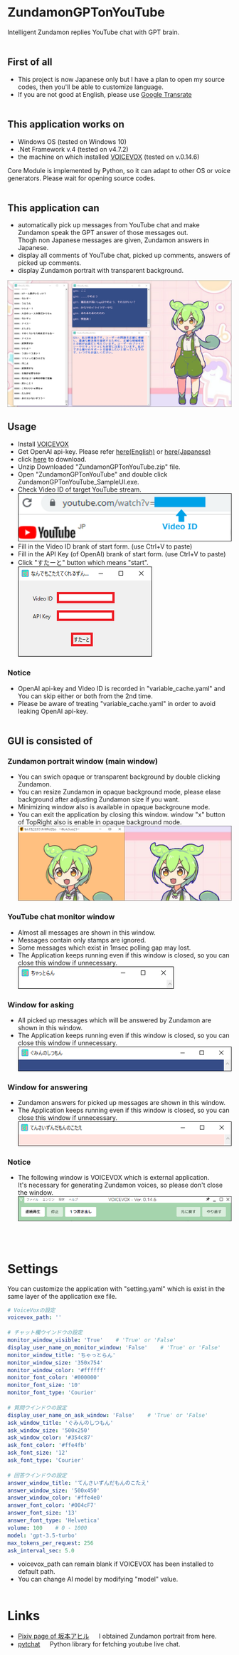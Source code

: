 # ZundamonGPTonYouTube
Intelligent Zundamon replies YouTube chat with GPT brain.
<br><br>

## First of all
- This project is now Japanese only but I have a plan to open my source codes, then you'll be able to customize language.
- If you are not good at English, please use [Google Transrate](https://translate.google.com/?sjid=2238627840605957328-AP&sl=auto&op=websites)
<br><br>

## This application works on
- Windows OS (tested on Windows 10)
- .Net Framework v.4 (tested on v4.7.2)
- the machine on which installed [VOICEVOX](https://voicevox.hiroshiba.jp/) (tested on v.0.14.6)

Core Module is implemented by Python, so it can adapt to other OS or voice generators. Please wait for opening source codes. 
<br><br>

## This application can
- automatically pick up messages from YouTube chat and make Zundamon speak the GPT answer of those messages out. <br>
Thogh non Japanese messages are given, Zundamon answers in Japanese.
- display all comments of YouTube chat, picked up comments, answers of picked up comments.
- display Zundamon portrait with transparent background.<br>

![](ReadMeParts/zundamon_full.png)

## Usage
- Install [VOICEVOX](https://voicevox.hiroshiba.jp/)
- Get OpenAI api-key. Please refer [here(English)](https://www.howtogeek.com/885918/how-to-get-an-openai-api-key/) or [here(Japanese)](https://laboratory.kazuuu.net/how-to-get-an-openai-api-key/)
- click [here](https://github.com/GeneralYadoc/ZundamonGPTonYouTube/releases/download/v1.0.0/ZundamonGPTonYouTube.zip) to download.
- Unzip Downloaded "ZundamonGPTonYouTube.zip" file.
- Open "ZundamonGPTonYouTube" and double click ZundamonGPTonYouTube_SampleUI.exe.
- Check Video ID of target YouTube stream.<br>
    ![](ReadMeParts/video_id.png)
- Fill in the Video ID brank of start form. (use Ctrl+V to paste)
- Fill in the API Key (of OpenAI) brank of start form. (use Ctrl+V to paste)
- Click "すたーと" button which means "start".<br>
    ![](ReadMeParts/start_form.png)

### Notice
- OpenAI api-key and Video ID is recorded in "variable_cache.yaml" and You can skip either or both from the 2nd time.
- Please be aware of treating "variable_cache.yaml" in order to avoid leaking OpenAI api-key.
<br><br>

## GUI is consisted of

### Zundamon portrait window (main window)
- You can swich opaque or transparent background by double clicking Zundamon.
- You can resize Zundamon in opaque background mode, please elase background after adjusting Zundamon size if you want.
- Minimizinq window also is available in opaque backgroune mode.
- You can exit the application by closing this window. window "x" button of TopRight also is enable in opaque background mode. <br>
    ![](ReadMeParts/zundamon_opaque_transparent.png)

### YouTube chat monitor window
- Almost all messages are shown in this window.
- Messages contain only stamps are ignored.
- Some messages which exist in 1msec polling gap may lost.
- The Application keeps running even if this window is closed, so you can close this window if unnecessary.<br>
    ![](ReadMeParts/monitor_window.png)

### Window for asking
- All picked up messages which will be answered by Zundamon are shown in this window.
- The Application keeps running even if this window is closed, so you can close this window if unnecessary.<br>
    ![](ReadMeParts/ask_window.png)

### Window for answering
- Zundamon answers for picked up messages are shown in this window.
- The Application keeps running even if this window is closed, so you can close this window if unnecessary.<br>
    ![](ReadMeParts/answer_window.png)<br>

### Notice
 - The following window is VOICEVOX which is external application.<br>
    It's necessary for generating Zundamon voices, so please don't close the window.<br>
    ![](ReadMeParts/voicevox_window.png)<br>


<br><br>

# Settings

You can customize the application with "setting.yaml" which is exist in the same layer of the application exe file.
```setting.yaml
# VoiceVoxの設定
voicevox_path: ''

# チャット欄ウインドウの設定
monitor_window_visible: 'True'    # 'True' or 'False'
display_user_name_on_monitor_window: 'False'    # 'True' or 'False'
monitor_window_title: 'ちゃっとらん'
monitor_window_size: '350x754'
monitor_window_color: '#ffffff'
monitor_font_color: '#000000'
monitor_font_size: '10'
monitor_font_type: 'Courier'

# 質問ウインドウの設定
display_user_name_on_ask_window: 'False'    # 'True' or 'False'
ask_window_title: 'ぐみんのしつもん'
ask_window_size: '500x250'
ask_window_color: '#354c87'
ask_font_color: '#ffe4fb'
ask_font_size: '12'
ask_font_type: 'Courier'

# 回答ウインドウの設定
answer_window_title: 'てんさいずんだもんのこたえ'
answer_window_size: '500x450'
answer_window_color: '#ffe4e0'
answer_font_color: '#004cF7'
answer_font_size: '13'
answer_font_type: 'Helvetica'
volume: 100    # 0 - 1000
model: 'gpt-3.5-turbo'
max_tokens_per_request: 256
ask_interval_sec: 5.0
```

- voicevox_path can remain blank if VOICEVOX has been installed to default path.
- You can change AI model by modifying "model" value.
<br><br>

# Links
- [Pixiv page of 坂本アヒル](https://www.pixiv.net/users/12147115) &emsp; I obtained Zundamon portrait from here.
- [pytchat](https://github.com/taizan-hokuto/pytchat) &emsp; Python library for fetching youtube live chat.
